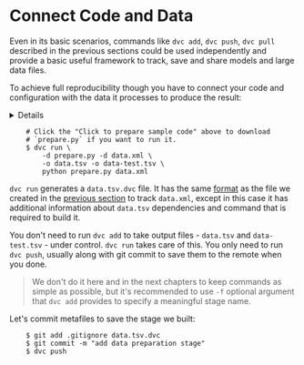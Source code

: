 # Connect Code and Data

Even in its basic scenarios, commands like `dvc add`, `dvc push`, `dvc pull`
described in the previous sections could be used independently and provide a
basic useful framework to track, save and share models and large data files.

To achieve full reproducibility though you have to connect your code and
configuration with the data it processes to produce the result:

<details>

### Click to prepare sample code
If you have been following along the get started from the very beginning, run
these commands to get the sample code and install dependencies. It will install
packages like `panda` and `scikit-learn`, that are required to run this example,
consider using `virtualenv` to isolate your environment:

```dvc
    $ wget -q -O - https://dvc.org/s3/get-started/code.tgz | tar zx
    $ pip install -U -r requirements.txt
    $ git add .
    $ git commit -m 'add code'
```

</details>

```dvc
    # Click the "Click to prepare sample code" above to download
    # `prepare.py` if you want to run it.
    $ dvc run \
        -d prepare.py -d data.xml \
        -o data.tsv -o data-test.tsv \
        python prepare.py data.xml
```

`dvc run` generates a `data.tsv.dvc` file. It has the same
[format](/doc/user-guide/dvc-file-format) as the file we created in the
[previous section](/doc/get-started/add-files) to track `data.xml`, except in
this case it has additional information about `data.tsv` dependencies and
command that is required to build it.

You don't need to run `dvc add` to take output files - `data.tsv` and
`data-test.tsv` - under control. `dvc run` takes care of this. You only need to
run `dvc push`, usually along with git commit to save them to the remote when
you done.

> We don't do it here and in the next chapters to keep commands as simple as
possible, but it's recommended to use `-f` optional argument that `dvc add`
provides to specify a meaningful stage name.

Let's commit metafiles to save the stage we built:

```dvc
    $ git add .gitignore data.tsv.dvc
    $ git commit -m "add data preparation stage"
    $ dvc push
```
